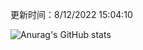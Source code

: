 
  更新时间：8/12/2022 15:04:10
	
  ![Anurag's GitHub stats](https://github-readme-stats.vercel.app/api?username=chendj89&theme=gruvbox&show_icons=true)